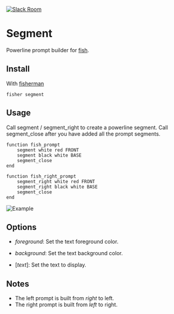 [![Slack Room][slack-badge]][slack-link]

# Segment

Powerline prompt builder for [fish].

## Install

With [fisherman]

```
fisher segment
```

## Usage

Call segment / segment_right to create a powerline segment. Call segment_close after you have added all the prompt segments.

```fish
function fish_prompt
    segment white red FRONT
    segment black white BASE
    segment_close
end

function fish_right_prompt
    segment_right white red FRONT
    segment_right black white BASE
    segment_close
end
```

![Example](https://cloud.githubusercontent.com/assets/8317250/13501135/d0ccc7ec-e1a8-11e5-8bd1-e14b8b40242e.png)

## Options

* *foreground*: Set the text foreground color.

* *background*: Set the text background color.

* [*text*]: Set the text to display.

## Notes

* The left prompt is built from *right* to left.
* The right prompt is built from *left* to right.

[slack-link]: https://fisherman-wharf.herokuapp.com
[slack-badge]: https://fisherman-wharf.herokuapp.com/badge.svg
[fisherman]: https://github.com/fisherman/fisherman
[fish]: https://fishshell.com
